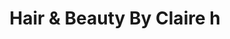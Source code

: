 ---
title: "Hair & Beauty By Claire h"
url: /gateshead/hair-and-beauty-by-claire-h/
shop: hairdresser
---